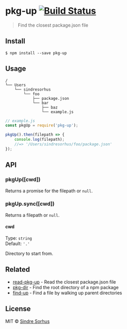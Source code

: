 # pkg-up [![Build Status](https://travis-ci.org/sindresorhus/pkg-up.svg?branch=master)](https://travis-ci.org/sindresorhus/pkg-up)

> Find the closest package.json file


## Install

```
$ npm install --save pkg-up
```


## Usage

```
/
└── Users
    └── sindresorhus
        └── foo
            ├── package.json
            └── bar
                ├── baz
                └── example.js
```

```js
// example.js
const pkgUp = require('pkg-up');

pkgUp().then(filepath => {
	console.log(filepath);
	//=> '/Users/sindresorhus/foo/package.json'
});
```


## API

### pkgUp([cwd])

Returns a promise for the filepath or `null`.

### pkgUp.sync([cwd])

Returns a filepath or `null`.

#### cwd

Type: `string`  
Default: `'.'`

Directory to start from.


## Related

- [read-pkg-up](https://github.com/sindresorhus/read-pkg-up) - Read the closest package.json file
- [pkg-dir](https://github.com/sindresorhus/pkg-dir) - Find the root directory of a npm package
- [find-up](https://github.com/sindresorhus/find-up) - Find a file by walking up parent directories


## License

MIT © [Sindre Sorhus](http://sindresorhus.com)
